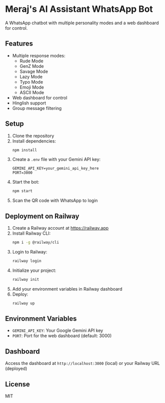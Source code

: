 # Meraj's AI Assistant WhatsApp Bot

A WhatsApp chatbot with multiple personality modes and a web dashboard for control.

## Features

- Multiple response modes:
  - Rude Mode
  - GenZ Mode
  - Savage Mode
  - Lazy Mode
  - Typo Mode
  - Emoji Mode
  - ASCII Mode
- Web dashboard for control
- Hinglish support
- Group message filtering

## Setup

1. Clone the repository
2. Install dependencies:
   ```bash
   npm install
   ```
3. Create a `.env` file with your Gemini API key:
   ```
   GEMINI_API_KEY=your_gemini_api_key_here
   PORT=3000
   ```
4. Start the bot:
   ```bash
   npm start
   ```
5. Scan the QR code with WhatsApp to login

## Deployment on Railway

1. Create a Railway account at https://railway.app
2. Install Railway CLI:
   ```bash
   npm i -g @railway/cli
   ```
3. Login to Railway:
   ```bash
   railway login
   ```
4. Initialize your project:
   ```bash
   railway init
   ```
5. Add your environment variables in Railway dashboard
6. Deploy:
   ```bash
   railway up
   ```

## Environment Variables

- `GEMINI_API_KEY`: Your Google Gemini API key
- `PORT`: Port for the web dashboard (default: 3000)

## Dashboard

Access the dashboard at `http://localhost:3000` (local) or your Railway URL (deployed)

## License

MIT 